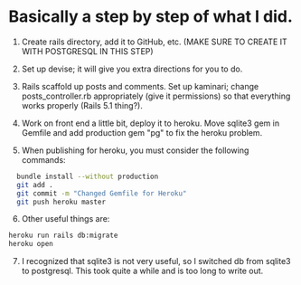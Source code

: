 # Basically a step by step of what I did.

1. Create rails directory, add it to GitHub, etc. (MAKE SURE TO CREATE IT WITH POSTGRESQL IN THIS STEP)

2. Set up devise; it will give you extra directions for you to do.

3. Rails scaffold up posts and comments. Set up kaminari; change posts_controller.rb appropriately (give it permissions) so that everything works properly (Rails 5.1 thing?).

4. Work on front end a little bit, deploy it to heroku. Move sqlite3 gem in Gemfile and add production gem "pg" to fix the heroku problem.

5. When publishing for heroku, you must consider the following commands:
```bash
  bundle install --without production
  git add .
  git commit -m "Changed Gemfile for Heroku"
  git push heroku master
```

6. Other useful things are:
```bash
heroku run rails db:migrate
heroku open
```

7. I recognized that sqlite3 is not very useful, so I switched db from sqlite3 to postgresql. This took quite a while and is too long to write out.
